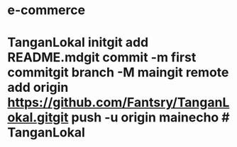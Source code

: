 # e-commerce
# TanganLokal initgit add README.mdgit commit -m first commitgit branch -M maingit remote add origin https://github.com/Fantsry/TanganLokal.gitgit push -u origin mainecho # TanganLokal
